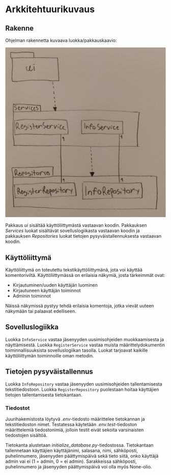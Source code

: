 # Arkkitehtuurikuvaus

## Rakenne

Ohjelman rakennetta kuvaava luokka/pakkauskaavio:

![](./kuvat/Luokkakaavio.jpg)

Pakkaus _ui_ sisältää käyttöliittymästä vastaavan koodin. Pakkauksen _Services_ luokat sisältävät sovelluslogiikasta vastaavan koodin ja pakkauksen _Repositories_ luokat tietojen pysyväistallennuksesta vastaavan koodin.

## Käyttöliittymä

Käyttöliittymä on toteutettu tekstikäyttöliittymänä, jota voi käyttää komentoriviltä. Käyttöliittymässä on erilaisia näkymiä, josta tärkeimmät ovat:

- Kirjautuminen/uuden käyttäjän luominen
- Kirjautuneen käyttäjän toiminnot
- Adminin toiminnot

Näissä näkymissä pystyy tehdä erilaisia komentoja, jotka vievät uuteen näkymään tai palaavat edelliseen. 

## Sovelluslogiikka

Luokka `InfoService` vastaa jäsenyyden uusimisohjeiden muokkaamisesta ja näyttämisestä. Luokka `RegisterService` vastaa muista määrittelydokumentin toiminnallisuuksista sovelluslogiikan tasolla. Luokat tarjoavat kaikille käyttöliittymän toiminnoille oman metodin.

## Tietojen pysyväistallennus

Luokka `InfoRepository` vastaa jäsenyyden uusimisohjeiden tallentamisesta tekstitiedostoon. Luokka `RegisterRepository` puolestaan hoitaa käyttäjien tietojen tallentamisesta tietokantaan. 

### Tiedostot

Juurihakemistosta löytyvä _.env_-tiedosto määrittelee tietokannan ja tekstitiedoston nimet. Testatessa käytetään _.env.test_-tiedoston määrittelemiä tiedostonimiä, jolloin testit eivät sekoita varsinaisten tiedostojen sisältöä.

Tietokanta alustetaan _initialize_database.py_-tiedostossa. Tietokantaan tallennetaan käyttäjien käyttäjänimi, salasana, nimi, sähköposti, puhelinnumero, jäsenyyden päättymispäivä sekä tieto siitä, onko käyttäjä admin vai ei (1 = admin, 0 = ei admin). Sarakkeissa sähköposti, puhelinnumero ja jäsenyyden päättymispäivä voi olla myös None-olio.
